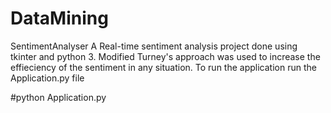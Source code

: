 # DataMining
SentimentAnalyser
A Real-time sentiment analysis project done using tkinter and python 3. Modified Turney's approach was used to increase the effieciency of the sentiment in any situation. 
To run the application run the Application.py file 

#python Application.py 
